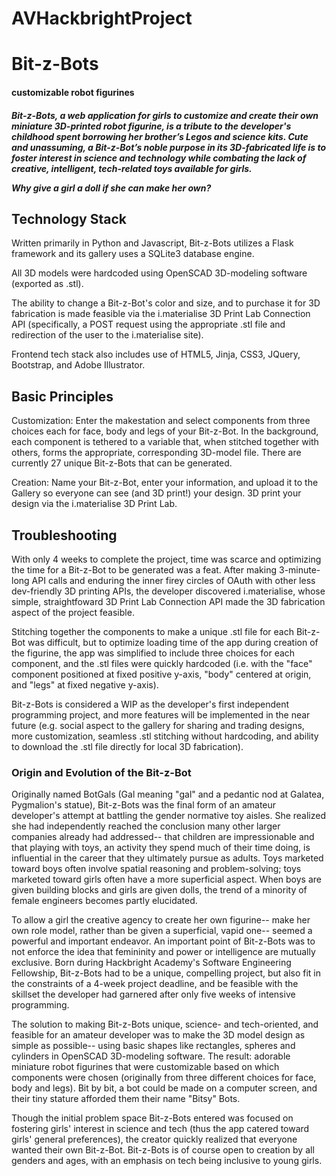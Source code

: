 # AVHackbrightProject
<h1> Bit-z-Bots </h1><h4> customizable robot figurines </h4>

<h5>Bit-z-Bots, a web application for girls to customize and create their own miniature 3D-printed robot figurine, 
is a tribute to the developer's childhood spent borrowing her brother’s Legos and science kits. Cute and unassuming, a 
Bit-z-Bot’s noble purpose in its 3D-fabricated life is to foster interest in science and technology while combating 
the lack of creative, intelligent, tech-related toys available for girls. 

Why give a girl a doll if she can make her own?</h5>

<h2>Technology Stack</h2>

Written primarily in Python and Javascript, Bit-z-Bots utilizes a Flask framework and its gallery uses a 
SQLite3 database engine. 

All 3D models were hardcoded using OpenSCAD 3D-modeling software (exported as .stl).

The ability to change a Bit-z-Bot's color and size, and to purchase it for 3D fabrication is made feasible via
the i.materialise 3D Print Lab Connection API (specifically, a POST request using the appropriate .stl file and 
redirection of the user to the i.materialise site).

Frontend tech stack also includes use of HTML5, Jinja, CSS3, JQuery, Bootstrap, and Adobe Illustrator.

<h2>Basic Principles</h2>

Customization: Enter the makestation and select components from three choices each for face, body and legs of your Bit-z-Bot. In the background,
each component is tethered to a variable that, when stitched together with others, forms the appropriate, corresponding 3D-model file.
There are currently 27 unique Bit-z-Bots that can be generated.

Creation: Name your Bit-z-Bot, enter your information, and upload it to the Gallery so everyone can see (and 3D print!) your design.
3D print your design via the i.materialise 3D Print Lab. 


<h2>Troubleshooting</h2>

With only 4 weeks to complete the project, time was scarce and optimizing the time for a Bit-z-Bot to be generated
was a feat. After making 3-minute-long API calls and enduring the inner firey circles of OAuth with other less 
dev-friendly 3D printing APIs, the developer discovered i.materialise, whose simple, straightfoward 3D Print Lab
Connection API made the 3D fabrication aspect of the project feasible. 

Stitching together the components to make a unique .stl file for each Bit-z-Bot was difficult, but to optimize 
loading time of the app during creation of the figurine, the app was simplified to include three choices for each
component, and the .stl files were quickly hardcoded (i.e. with the "face" component positioned at fixed positive y-axis, 
"body" centered at origin, and "legs" at fixed negative y-axis).

Bit-z-Bots is considered a WIP as the developer's first independent programming project, and more features will be
implemented in the near future (e.g. social aspect to the gallery for sharing and trading designs, more customization,
seamless .stl stitching without hardcoding, and ability to download the .stl file directly for local 3D fabrication).


<h3>Origin and Evolution of the Bit-z-Bot</h3>

Originally named BotGals (Gal meaning "gal" and a pedantic nod at Galatea, Pygmalion's statue), Bit-z-Bots was the
final form of an amateur developer's attempt at battling the gender normative toy aisles. She realized she had independently
reached the conclusion many other larger companies already had addressed-- that children are impressionable and
that playing with toys, an activity they spend much of their time doing, is influential in the 
career that they ultimately pursue as adults. Toys marketed toward boys often involve spatial reasoning and problem-solving; 
toys marketed toward girls often have a more superficial aspect. When boys are given building blocks and girls are
given dolls, the trend of a minority of female engineers becomes partly elucidated.

To allow a girl the creative agency to create her own figurine-- make her own role model, rather than be given
a superficial, vapid one-- seemed a powerful and important endeavor. An important point of Bit-z-Bots was to not 
enforce the idea that femininity and power or intelligence are mutually exclusive. Born during Hackbright Academy's
Software Engineering Fellowship, Bit-z-Bots had to be a unique, compelling project, but also fit in the constraints 
of a 4-week project deadline, and be feasible with the skillset the developer had garnered after only five weeks of 
intensive programming.

The solution to making Bit-z-Bots unique, science- and tech-oriented, and feasible for an amateur developer was to make
the 3D model design as simple as possible-- using basic shapes like rectangles, spheres and cylinders in OpenSCAD
3D-modeling software. The result: adorable miniature robot figurines that were customizable based on which components
were chosen (originally from three different choices for face, body and legs). Bit by bit, a bot could be made on a 
computer screen, and their tiny stature afforded them their name "Bitsy" Bots. 

Though the initial problem space Bit-z-Bots entered was focused on fostering girls' interest in science and tech (thus
the app catered toward girls' general preferences), the creator quickly realized that everyone wanted their own Bit-z-Bot.
Bit-z-Bots is of course open to creation by all genders and ages, with an emphasis on tech being inclusive to young girls.
